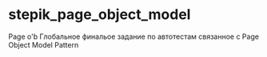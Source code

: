 # stepik_page_object_model
Page o'b
Глобальное финальое задание по автотестам связанное с Page Object Model Pattern
